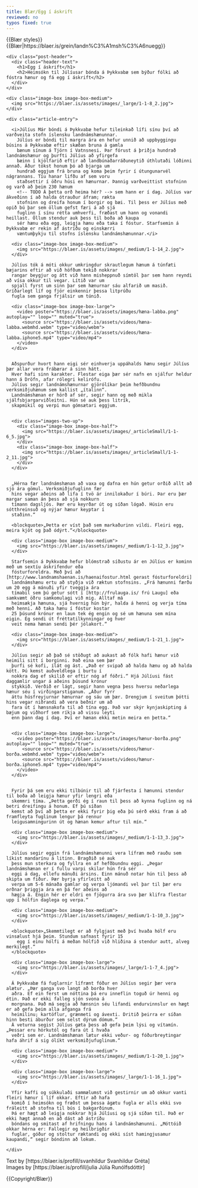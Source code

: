 ```yaml
---
title: Blær/Egg í áskrift
reviewed: no
typos fixed: true
---
```

<vocabulary>
</vocabulary>
{{Blær styles}}
{{Blær|https://blaer.is/grein/landn%C3%A1msh%C3%A6nuegg}}

<div class="book" data-translate=true>

  <div class="blaer article">

    <div class="post-header">
      <div class="header-text">
        <h1>Egg í áskrift</h1>
        <h2>Heimsókn til Júlíusar bónda á Þykkvabæ sem býður fólki að fóstra hænur og fá egg í áskrift</h2>
      </div>
    </div>

    <div class="image-box image-box-medium">
      <img src="https://blaer.is/assets/images/_large/1-1-8_2.jpg">
    </div>

    <div class="article-entry">

      <i>Júlíus Már bóndi á Þykkvabæ hefur tileinkað lífi sínu því að varðveita stofn íslensku landnámshænunnar.
        Júlíus er bóndi til margra ára en hefur unnið að uppbyggingu búsins á Þykkvabæ eftir skæðan bruna á gamla
        bænum sínum á Tjörn í Vatnsnesi. Þar fórust á þriðja hundrað landnámshænur og þurfti Júlíus að yfirgefa
        bæinn í kjölfarið eftir að landbúnaðarráðuneytið úthlutaði lóðinni annað. Áður tókst honum þó að bjarga um
        hundrað eggjum frá bruna og koma þeim fyrir í útungunarvél nágrannans. Tíu hanar lifðu af sem voru
        staðsettir í öðru húsi en hænurnar. Þannig varðveittist stofninn og varð að þeim 230 hænum
        <!-- TODO Á þetta orð heima hér? --> sem hann er í dag. Júlíus var ákveðinn í að halda ótrauður áfram; rækta
        stofninn og dreifa honum í borgir og bæi. Til þess er Júlíus með opið bú þar sem öllum gefst færi á að sjá
        fuglinn í sínu rétta umhverfi, fræðast um hann og vonandi heillast. Öllum stendur auk þess til boða að kaupa
        sér hænu eða egg, leigja hænu eða taka í fóstur. Starfsemin á Þykkvabæ er rekin af ástríðu og einskærri
        væntumþykju til stofns íslensku landnámshænunnar.</i>

      <div class="image-box image-box-medium">
        <img src="https://blaer.is/assets/images/_medium/1-1-14_2.jpg">
      </div>

      Júlíus tók á móti okkur umkringdur skrautlegum hænum á túnfæti bæjarins eftir að við höfðum tekið nokkrar
      rangar beygjur og átt við hann misheppnuð símtöl þar sem hann reyndi að vísa okkur til vegar. Lítið var um
      spjall fyrst um sinn þar sem hænurnar sáu alfarið um masið. Gríðarlegt líf og fjör einkennir þessa litprúðu
      fugla sem ganga frjálsir um túnið.

      <div class="image-box image-box-large">
        <video poster="https://blaer.is/assets/images/hæna-labba.png" autoplay="" loop="" muted="true">
          <source src="https://blaer.is/assets/videos/hæna-labba.webmhd.webm" type="video/webm">
          <source src="https://blaer.is/assets/videos/hæna-labba.iphone5.mp4" type="video/mp4">
        </video>
      </div>


      Aðspurður hvort hann eigi sér einhverja uppáhalds hænu segir Júlíus þær allar vera frábærar á sinn hátt.
      Hver hafi sinn karakter. Flestar eiga þær sér nafn en sjálfur heldur hann á Dröfn, afar rólegri kelirófu.
      Júlíus segir landnámshænurnar gjörólíkar þeim hefðbundnu verksmiðjuhænum sem kallist „ítalinn“.
      Landnámshænan er hörð af sér, segir hann og með mikla sjálfsbjargarviðleitni. Hún sé auk þess litrík,
      skapmikil og verpi mun gómsætari eggjum.


      <div class="images-two-up">
        <div class="image-box image-box-half">
          <img src="https://blaer.is/assets/images/_articleSmall/1-1-6_5.jpg">
        </div>
        <div class="image-box image-box-half">
          <img src="https://blaer.is/assets/images/_articleSmall/1-1-2_11.jpg">
        </div>
      </div>


      „Hérna fær landnámshænan að vaxa og dafna en hún getur orðið allt að sjö ára gömul. Verksmiðjufuglinn fær
      hins vegar aðeins að lifa í tvö ár innilokaður í búri. Þar eru þær margar saman án þess að sjá nokkurn
      tímann dagsljós. Þær eru keyrðar út og síðan lógað. Húsin eru sótthreinsuð og nýjar hænur keyptar í
      staðinn.“

      <blockquote>„Þetta er víst það sem markaðurinn vildi. Fleiri egg, meira kjöt og það ódýrt.“</blockquote>

      <div class="image-box image-box-medium">
        <img src="https://blaer.is/assets/images/_medium/1-1-12_3.jpg">
      </div>

      Starfsemin á Þykkvabæ hefur blómstrað síðustu ár en Júlíus er kominn með um sextíu áskrifendur eða
      fósturforeldra. Með því að [http://www.landnamshaenan.is/haenaifostur.html gerast fósturforeldri]
      landnámshænu ertu að styðja við ræktun stofnsins. „Frá hænunni færðu um 20 egg á mánuði yfir tveggja ára
      tímabil sem þú getur sótt í [http://frulauga.is/ frú Laugu] eða samkvæmt öðru samkomulagi við mig. Alltaf má
      heimsækja hænuna, sjá hvernig hún býr, halda á henni og verja tíma með henni. Að taka hænu í fóstur kostar
      25 þúsund krónur en laun tek ég engin og sé um hænuna sem mína eigin. Ég sendi út fréttatilkynningar og hver
      veit nema hænan sendi þér jólakort.“

      <div class="image-box image-box-medium">
        <img src="https://blaer.is/assets/images/_medium/1-1-21_1.jpg">
      </div>

      Júlíus segir að það sé stöðugt að aukast að fólk hafi hænur við heimili sitt í borginni. Það eina sem þær
      þurfi sé kofi, ílát og ást. „Það er svipað að halda hænu og að halda kött. Þú kemst auðveldlega í burtu í
      nokkra dag ef skilið er eftir nóg af fóðri.“ Hjá Júlíusi fást daggamlir ungar á aðeins þúsund krónur
      stykkið. Verðið er lágt, segir hann vegna þess hversu neðarlega hænur séu í virðingarstiganum. „Áður fyrr
      áttu húsfreyjurnar hænurnar og sáu um þær. Drengjum í sveitum þótti hins vegar niðrandi að vera beðnir um að
      fara út í hænsnakofa til að tína egg. Það var skýr kynjaskipting á bæjum og viðhorf sem ríkja að vissu leyti
      enn þann dag í dag. Því er hænan ekki metin meira en þetta.“


      <div class="image-box image-box-large">
        <video poster="https://blaer.is/assets/images/hænur-borða.png" autoplay="" loop="" muted="true">
          <source src="https://blaer.is/assets/videos/hænur-borða.webmhd.webm" type="video/webm">
          <source src="https://blaer.is/assets/videos/hænur-borða.iphone5.mp4" type="video/mp4">
        </video>
      </div>


      Fyrir þá sem eru ekki tilbúnir til að fjárfesta í hænunni stendur til boða að leigja hænur yfir lengri eða
      skemmri tíma. „Þetta gerði ég í raun til þess að kynna fuglinn og ná betri dreifingu á honum. Ef þú síðan
      kemst að því að þetta er ekki fyrir þig eða þú sérð ekki fram á að framfleyta fuglinum lengur þá rennur
      leigusamningurinn út og hænan kemur aftur til mín.“

      <div class="image-box image-box-medium">
        <img src="https://blaer.is/assets/images/_medium/1-1-13_3.jpg">
      </div>

      Júlíus segir eggin frá landnámshænunni vera lífræn með rauðu sem líkist mandarínu á litinn. Bragðið sé auk
      þess mun sterkara og fyllra en af hefðbundnu eggi. „Þegar landnámshænan er í fullu varpi skilar hún frá sér
      eggi á dag, ellefu mánuði ársins. Einn mánuð notar hún til þess að skipta um fiður. Þær byrja yfirleitt að
      verpa um 5-6 mánaða gamlar og verpa ljómandi vel þar til þær eru orðnar þriggja ára en þá fer aðeins að
      hægja á. Engin hér er eldri en fjögurra ára svo þær klifra flestar upp í hólfin daglega og verpa.“

      <div class="image-box image-box-medium">
        <img src="https://blaer.is/assets/images/_medium/1-1-10_3.jpg">
      </div>

      <blockquote>„Skemmtilegt er að fylgjast með því hvaða hólf eru vinsælust hjá þeim. Stundum safnast fyrir 15
        egg í einu hólfi á meðan hólfið við hliðina á stendur autt, alveg merkilegt.“
      </blockquote>

      <div class="image-box image-box-large">
        <img src="https://blaer.is/assets/images/_large/1-1-7_4.jpg">
      </div>

      Á Þykkvabæ fá fuglarnir lífrænt fóður en Júlíus segir þær vera alætur. „Þær ganga svo langt að borða hver
      aðra. Ef ein ferst um nóttina þá eru inneflin toguð úr henni og étin. Það er ekki falleg sjón svona á
      morgnana. Það má segja að hænsnin séu lifandi endurvinnslur en hægt er að gefa þeim alla afganga frá
      heimilinu; kartöflur, grænmeti og ávexti. Dritið þeirra er síðan hinn besti áburður sem selst dýrum dómum.“
      Á veturna segist Júlíus gæta þess að gefa þeim lýsi og vítamín. „Þessar eru hörkutól og fara út í hvaða
      veðri sem er. Landnámshænan lætur ekki veður- og fóðurbreytingar hafa áhrif á sig ólíkt verksmiðjufuglinum.“

      <div class="image-box image-box-medium">
        <img src="https://blaer.is/assets/images/_medium/1-1-20_1.jpg">
      </div>

      <div class="image-box image-box-large">
        <img src="https://blaer.is/assets/images/_large/1-1-16_1.jpg">
      </div>

      Yfir kaffi og súkkulaði sammælumst við gestirnir um að okkur vanti fleiri hænur í líf okkar. Eftir að hafa
      komið í heimsókn og fræðst um þessa ágætu fugla er alls ekki svo fráleitt að stofna til bús í bakgarðinum.
      Þá er hægt að leigja nokkrar hjá Júlíusi og sjá síðan til. Það er ekki hægt annað en að dást að ástríðu
      bóndans og smitast af hrifningu hans á landnámshænunni. „Móttóið okkar hérna er: Fallegir og heilbrigðir
      fuglar, góður og stoltur ræktandi og ekki síst hamingjusamur kaupandi,“ segir bóndinn að lokum.

    </div>
  </div>
</div>

<div class="sans-serif center-text">
  Text by [https://blaer.is/profill/svanhildur Svanhildur Gréta]<br/>
  Images by [https://blaer.is/profill/julia Júlía Runólfsdóttir]
</div>


{{Copyright/Blær}}

<!-- TODO: Laga "og sem hann er í dag" -->
